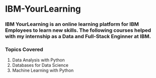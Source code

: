 
# IBM-YourLearning
### IBM YourLearning is an online learning platform for IBM Employees to learn new skills. The following courses helped with my internship as a Data and Full-Stack Enginner at IBM. 
### Topics Covered
1. Data Analysis with Python
2. Databases for Data Science
3. Machine Learning with Python
